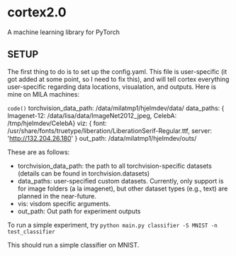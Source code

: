 # cortex2.0
A machine learning library for PyTorch


## SETUP
The first thing to do is to set up the config.yaml. This file is user-specific (it got added at some point, so I need to fix this), and will tell cortex everything user-specific regarding data locations, visualation, and outputs. Here is mine on MILA machines:

`code()`
torchvision_data_path: /data/milatmp1/hjelmdev/data/
data_paths: {
    Imagenet-12: /data/lisa/data/ImageNet2012_jpeg,
    CelebA: /tmp/hjelmdev/CelebA}
viz: {
    font: /usr/share/fonts/truetype/liberation/LiberationSerif-Regular.ttf,
    server: 'http://132.204.26.180'
}
out_path: /data/milatmp1/hjelmdev/outs/

These are as follows:

* torchvision_data_path: the path to all torchvision-specific datasets (details can be found in torchvision.datasets)
* data_paths: user-specified custom datasets. Currently, only support is for image folders (a la imagenet), but other dataset types (e.g., text) are planned in the near-future.
* vis: visdom specific arguments.
* out_path: Out path for experiment outputs

To run a simple experiment, try  `python main.py classifier -S MNIST -n test_classifier`

This should run a simple classifier on MNIST.
